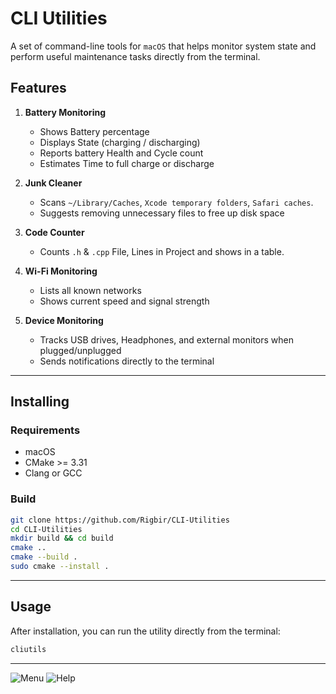 # CLI Utilities 

A set of command-line tools for `macOS` that helps monitor system state and perform useful maintenance tasks directly from the terminal.

## Features

1. **Battery Monitoring**
    - Shows Battery percentage
    - Displays State (charging / discharging)
    - Reports battery Health and Cycle count
    - Estimates Time to full charge or discharge

2. **Junk Cleaner**
    - Scans `~/Library/Caches`, `Xcode temporary folders`, `Safari caches`.
    - Suggests removing unnecessary files to free up disk space

3. **Code Counter**
    - Counts `.h` & `.cpp` File, Lines in Project and shows in a table.

4. **Wi-Fi Monitoring**
    - Lists all known networks
    - Shows current speed and signal strength

5. **Device Monitoring**
    - Tracks USB drives, Headphones, and external monitors when plugged/unplugged
    - Sends notifications directly to the terminal

---

## Installing

### Requirements
- macOS 
- CMake >= 3.31
- Clang or GCC

### Build
```bash
git clone https://github.com/Rigbir/CLI-Utilities
cd CLI-Utilities
mkdir build && cd build
cmake ..
cmake --build .
sudo cmake --install .
```

---

## Usage

After installation, you can run the utility directly from the terminal:
```bash
cliutils
```

---

![Menu](images/menu.png)
![Help](images/help.png)
